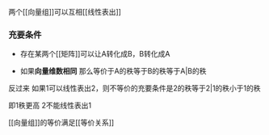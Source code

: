 两个[[向量组]]可以互相[[线性表出]]


### 充要条件

- 存在某两个[[矩阵]]可以让A转化成B，B转化成A

- 如果**向量维数相同** 那么等价于A的秩等于B的秩等于A|B的秩

反过来 如果1可以线性表出2，则不等价的充要条件是2的秩等于2|1的秩小于1的秩

即1秩更高 2不能线性表出1


[[向量组]]的等价满足[[等价关系]]


